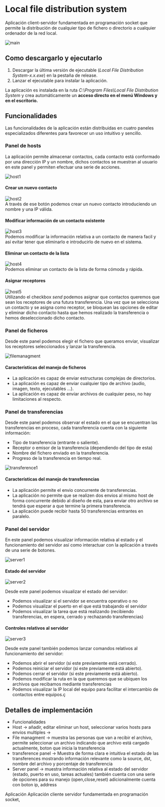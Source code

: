 # Local file distribution system

Aplicación client-servidor fundamentada en programación socket que permite la distribución de cualquier tipo de fichero o directorio a cualquier ordenador de la red local.<br>

![main](https://user-images.githubusercontent.com/55555187/128637751-324cd9a5-fd59-49d1-8f5d-7f9b61439b01.png)

## Como descargarlo y ejecutarlo
1. Descargar la última versión de ejecutable (*Local File Distribution System-x.x.exe*) en la pestaña de release.
2. Lanzar el ejecutable para instalar la aplicación.

La aplicación es instalada en la ruta *C:\Program Files\Local File Distribution System* y crea automáticamente un <b>acceso directo en el menú Windows y en el escritorio.</b>

## Funcionalidades
Las funcionalidades de la aplicación están distribuidas en cuatro paneles especializados diferentes para favorecer un uso intuitivo y sencillo.

### Panel de hosts
La aplicación permite almacenar contactos, cada contacto está conformado por una dirección IP y un nombre, dichos contactos se muestran al usuario en este panel y permiten efectuar una serie de acciones. <br>

![host1](https://user-images.githubusercontent.com/55555187/128637800-68089ae0-00fb-4a91-ba37-64a9764592df.png)

#### Crear un nuevo contacto
![host2](https://user-images.githubusercontent.com/55555187/128638512-62caf9e4-6397-4535-ad8d-a1ccc5464964.png)<br>
A través de ese botón podemos crear un nuevo contacto introduciendo un nombre y una IP válida.
#### Modificar información de un contacto existente
![host3](https://user-images.githubusercontent.com/55555187/128638475-4ee985c1-e492-4112-a2dd-fb538b66c604.png)<br>
Podemos modificar la información relativa a un contacto de manera facil y así evitar tener que eliminarlo e introducirlo de nuevo en el sistema.
#### Eliminar un contacto de la lista
![host4](https://user-images.githubusercontent.com/55555187/128638476-43a2d5e2-40e1-492e-bb31-b83c15a45c24.png)<br>
Podemos eliminar un contacto de la lista de forma cómoda y rápida.
#### Asignar receptores
![host5](https://user-images.githubusercontent.com/55555187/128638474-e3e47270-9494-4fe0-9c5c-09cc831947b8.png)<br>
Utilizando el checkbox *send* podemos asignar que contactos queremos que sean los receptores de una futura transferencia.
Una vez que se selecciona un contacto y se asigna como receptor, se bloquean las opciones de editar y eliminar dicho contacto hasta que hemos realizado la transferencia o hemos deseleccionado dicho contacto.

### Panel de ficheros
Desde este panel podemos elegir el fichero que queramos enviar, visualizar los receptores seleccionados y lanzar la transferencia. <br>

![filemanagment](https://user-images.githubusercontent.com/55555187/128638079-46d4391a-55c4-48f3-845f-9917b775df1c.png)

#### Características del manejo de ficheros
- La aplicación es capaz de enviar estructuras complejas de directorios.
- La aplicación es capaz de enviar cualquier tipo de archivo (audio, imagen, texto, ejecutables ...).
- La aplicación es capaz de enviar archivos de cualquier peso, no hay limitaciones al respecto.

### Panel de transferencias
Desde este panel podemos observar el estado en el que se encuentran las transferencias en proceso, cada transferencia cuenta con la siguiente información:
- Tipo de transferencia (entrante o saliente).
- Receptor o emisor de la transferencia (dependiendo del tipo de esta)
- Nombre del fichero enviado en la transferencia.
- Progreso de la transferencia en tiempo real.

![transference1](https://user-images.githubusercontent.com/55555187/128638080-65f25c5b-1eaa-4cd5-ac38-50556d697c89.png)

#### Características del manejo de transferencias
- La aplicación permite el envio concurrente de transferencias.
- La aplicación no permite que se realizen dos envios al mismo host de forma concurrente debido al diseño de esta, para enviar otro archivo se tendrá que esperar a que termine la primera transferencia.
- La aplicación puede recibir hasta 50 transferencias entrantes en paralelo.

### Panel del servidor
En este panel podemos visualizar información relativa al estado y el funcionamiento del servidor así como interactuar con la aplicación a través de una serie de botones. <br>

![server1](https://user-images.githubusercontent.com/55555187/128638102-b3c39d16-b1f7-41ef-be44-75f9a0bcd2e8.png)

#### Estado del servidor

![server2](https://user-images.githubusercontent.com/55555187/128638307-ac846beb-3344-4934-8ccd-d42d8af98966.png)

Desde este panel podemos visualizar el estado del servidor:
- Podemos visualizar si el servidor se encuentra operativo o no
- Podemos visualizar el puerto en el que está trabajando el servidor
- Podemos visualizar la tarea que está realizando (recibiendo transferencias, en espera, cerrado y rechazando transferencias)
#### Controles relativos al servidor

![server3](https://user-images.githubusercontent.com/55555187/128638297-4ca88e3c-8360-454e-a4e8-57a611472efc.png)

Desde este panel también podemos lanzar comandos relativos al funcionamiento del servidor:
- Podemos abrir el servidor (si este previamente está cerrado).
- Podemos reiniciar el servidor (si este previamente está abierto).
- Podemos cerrar el servidor (si este previamente está abierto).
- Podemos modificar la ruta en la que queremos que se ubiquen los archivos que recibamos mediante transferencias
- Podemos visualizar la IP local del equipo para facilitar el intercambio de contactos entre equipos.ç


## Detalles de implementación


- Funcionalidades
- Host -> añadir, editar eliminar un host, seleccionar varios hosts para envios multiples ->
- File managment -> muestra las personas que van a recibir el archivo, permite seleccionar un archivo indicando que archivo está cargado actualmente, boton que inicia la transferencia
- transference panel -> Muestra de forma clara e intuitiva el estado de las transferences mostrando información relevante como la source, dst, nombre del archivo y porcentaje de transferencia
- Server panel -> muestra información relativa al estado del servidor (estado, puerto en uso, tareas actuales) también cuenta con una serie de opciones para su manejo (open,close,reset)
adicionalmente cuenta con boton ip, address

Aplicación
Aplicación cliente servidor fundamentada en programación socket, 
